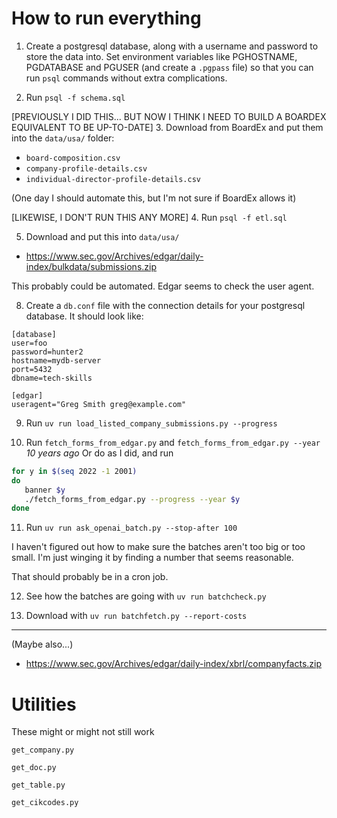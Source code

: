 How to run everything
=====================

1. Create a postgresql database, along with a username and password to
store the data into. Set environment variables like PGHOSTNAME,
PGDATABASE and PGUSER (and create a `.pgpass` file) so that you can
run `psql` commands without extra complications.

2. Run `psql -f schema.sql`

[PREVIOUSLY I DID THIS... BUT NOW I THINK I NEED TO BUILD A BOARDEX EQUIVALENT TO BE UP-TO-DATE]
3. Download from BoardEx and put them into the `data/usa/` folder:

- `board-composition.csv`
- `company-profile-details.csv`
- `individual-director-profile-details.csv`

(One day I should automate this, but I'm not sure if BoardEx allows it)

[LIKEWISE, I DON'T RUN THIS ANY MORE]
4. Run `psql -f etl.sql`

5. Download and put this into `data/usa/`

- https://www.sec.gov/Archives/edgar/daily-index/bulkdata/submissions.zip

This probably could be automated. Edgar seems to check the user agent.


8. Create a `db.conf` file with the connection details for your postgresql database.
It should look like:

```
[database]
user=foo
password=hunter2
hostname=mydb-server
port=5432
dbname=tech-skills

[edgar]
useragent="Greg Smith greg@example.com"
```

9. Run `uv run load_listed_company_submissions.py --progress`


10. Run `fetch_forms_from_edgar.py` and `fetch_forms_from_edgar.py --year` _10 years ago_
Or do as I did, and run
```sh
for y in $(seq 2022 -1 2001)
do
   banner $y
   ./fetch_forms_from_edgar.py --progress --year $y
done
```


11. Run `uv run ask_openai_batch.py --stop-after 100`

I haven't figured out how to make sure the batches aren't too big or too small. I'm just
winging it by finding a number that seems reasonable.

That should probably be in a cron job.

12. See how the batches are going with `uv run batchcheck.py`


13. Download with `uv run batchfetch.py --report-costs`

----------------------------------------------------------------------


(Maybe also...)
- https://www.sec.gov/Archives/edgar/daily-index/xbrl/companyfacts.zip



# Utilities

These might or might not still work

`get_company.py`

`get_doc.py`

`get_table.py`

`get_cikcodes.py`
